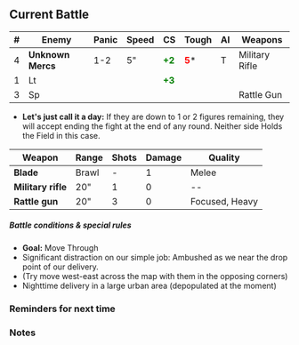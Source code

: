 ## Current Battle

| #   | Enemy             | Panic | Speed | CS                                        | Tough                                   | AI  | Weapons          |
| --- | ----------------- | ----- | ----- | ----------------------------------------- | --------------------------------------- | --- | ---------------- |
| 4   | **Unknown Mercs** | 1-2   | 5"    | <strong style="color: green;">+2</strong> | <strong style="color: red;">5</strong>* | T   | Military Rifle   |
| 1   | Lt                |       |       | <strong style="color: green;">+3</strong> |                                         |     | <!-- + Blade --> |
| 3   | Sp                |       |       |                                           |                                         |     | Rattle Gun       |
+ **Let's just call it a day:** If they are down to 1 or 2 figures remaining, they will accept ending the fight at the end of any round. Neither side Holds the Field in this case.

| Weapon             | Range | Shots | Damage | Quality        |
| ------------------ | ----- | ----- | ------ | -------------- |
| **Blade**          | Brawl | -     | 1      | Melee          |
| **Military rifle** | 20"   | 1     | 0      | --             |
| **Rattle gun**     | 20"   | 3     | 0      | Focused, Heavy |

##### Battle conditions & special rules

+ **Goal:** Move Through
+ Significant distraction on our simple job: Ambushed as we near the drop point of our delivery.
+ (Try move west-east across the map with them in the opposing corners)
+ Nighttime delivery in a large urban area (depopulated at the moment)

### Reminders for next time

### Notes

